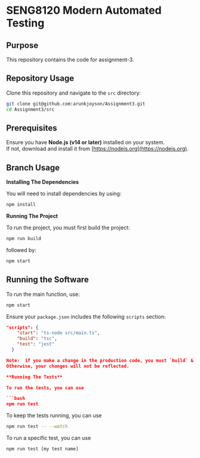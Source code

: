 # SENG8120 Modern Automated Testing

## Purpose

This repository contains the code for assignment-3.

## Repository Usage

Clone this repository and navigate to the `src` directory:

```bash
git clone git@github.com:arunkjoyson/Assignment3.git
cd Assignment3/src
```
## Prerequisites

Ensure you have **Node.js (v14 or later)** installed on your system.  
If not, download and install it from [https://nodejs.org](https://nodejs.org).

## Branch Usage

**Installing The Dependencies**

You will need to install dependencies by using:

```bash
npm install
```

**Running The Project**

To run the project, you must first build the project:

```bash
npm run build
```

followed by:

```bash
npm start
```
## Running the Software

To run the main function, use:

```bash
npm start
```

Ensure your `package.json` includes the following `scripts` section:

```json
"scripts": {
    "start": "ts-node src/main.ts",
    "build": "tsc",
    "test": "jest"
  }

Note:  if you make a change in the production code, you must `build` & `start`.
Otherwise, your changes will not be reflected.

**Running The Tests**

To run the tests, you can use

```bash
npm run test
```

To keep the tests running, you can use

```bash
npm run test -- --watch
```

To run a specific test, you can use

```bash
npm run test [my test name]
```

